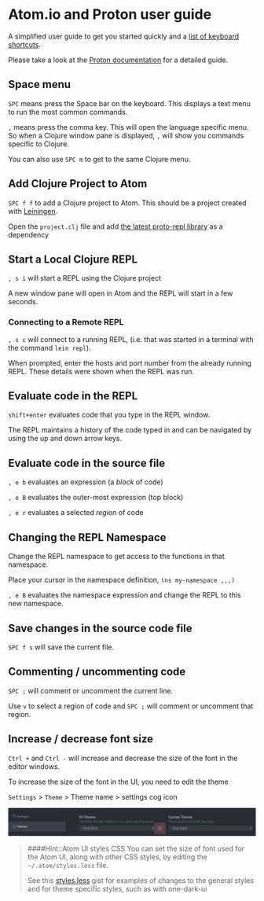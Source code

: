 # Atom.io and Proton user guide



A simplified user guide to get you started quickly and a [list of keyboard shortcuts](#keybindings-and-events).

Please take a look at the [Proton documentation](https://github.com/dvcrn/proton/blob/master/MANUAL.md) for a detailed guide.


## Space menu

`SPC` means press the Space bar on the keyboard.  This displays a text menu to run the most common commands.

`,` means press the comma key.  This will open the language specific menu.  So when a Clojure window pane is displayed, `,` will show you commands specific to Clojure.

You can also use `SPC m` to get to the same Clojure menu.

## Add Clojure Project to Atom

`SPC f f` to add a Clojure project to Atom.  This should be a project created with [Leiningen](http://leiningen.org).

Open the `project.clj` file and add [the latest proto-repl library](https://clojars.org/proto-repl) as a dependency


## Start a Local Clojure REPL

`, s i` will start a REPL using the Clojure project

A new window pane will open in Atom and the REPL will start in a few seconds.


### Connecting to a Remote REPL

`, s c` will connect to a running REPL, (i.e. that was started in a terminal with the command `lein repl`).

When prompted, enter the hosts and port number from the already running REPL.  These details were shown when the REPL was run.


## Evaluate code in the REPL

`shift+enter` evaluates code that you type in the REPL window.

 The REPL maintains a history of the code typed in and can be navigated by using the up and down arrow keys.

## Evaluate code in the source file

`, e b` evaluates an expression (a _block_ of code)

`, e B` evaluates the outer-most expression (top block)

`, e r` evaluates a selected _region_ of code


## Changing the REPL Namespace

Change the REPL namespace to get access to the functions in that namespace.

Place your cursor in the namespace definition, `(ns my-namespace ,,,)`

`, e B` evaluates the namespace expression and change the REPL to this new namespace.

## Save changes in the source code file

`SPC f s` will save the current file.


## Commenting / uncommenting code

`SPC ;` will comment or uncomment the current line.

Use `v` to select a region of code and `SPC ;` will comment or uncomment that region.


## Increase / decrease font size

`Ctrl +` and `Ctrl -` will increase and decrease the size of the font in the editor windows.

To increase the size of the font in the UI, you need to edit the theme

`Settings` > `Theme` > Theme name > settings cog icon

![Atom Settings Theme Configure](/images/atom-settings-theme-config.png)


> ####Hint::Atom UI styles CSS
> You can set the size of font used for the Atom UI, along with other CSS styles, by editing the `~/.atom/styles.less` file.
>
> See this [styles.less](https://gist.github.com/jr0cket/23635b4fb3060a014506ba10265ced5e) gist for examples of changes to the general styles and for theme specific styles, such as with one-dark-ui
